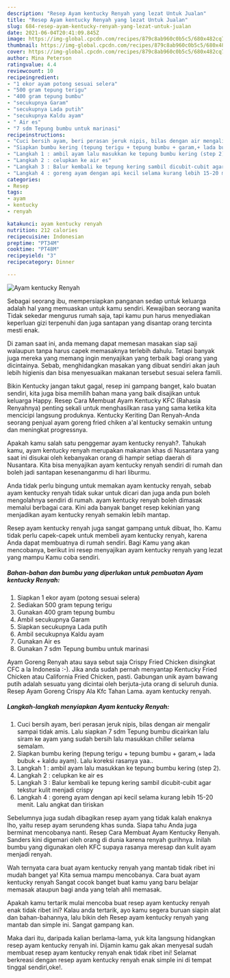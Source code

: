 ```yaml
---
description: "Resep Ayam kentucky Renyah yang lezat Untuk Jualan"
title: "Resep Ayam kentucky Renyah yang lezat Untuk Jualan"
slug: 684-resep-ayam-kentucky-renyah-yang-lezat-untuk-jualan
date: 2021-06-04T20:41:09.845Z
image: https://img-global.cpcdn.com/recipes/879c8ab960c0b5c5/680x482cq70/ayam-kentucky-renyah-foto-resep-utama.jpg
thumbnail: https://img-global.cpcdn.com/recipes/879c8ab960c0b5c5/680x482cq70/ayam-kentucky-renyah-foto-resep-utama.jpg
cover: https://img-global.cpcdn.com/recipes/879c8ab960c0b5c5/680x482cq70/ayam-kentucky-renyah-foto-resep-utama.jpg
author: Mina Peterson
ratingvalue: 4.4
reviewcount: 10
recipeingredient:
- "1 ekor ayam potong sesuai selera"
- "500 gram tepung terigu"
- "400 gram tepung bumbu"
- "secukupnya Garam"
- "secukupnya Lada putih"
- "secukupnya Kaldu ayam"
- " Air es"
- "7 sdm Tepung bumbu untuk marinasi"
recipeinstructions:
- "Cuci bersih ayam, beri perasan jeruk nipis, bilas dengan air mengalir sampai tidak amis. Lalu siapkan 7 sdm Tepung bumbu dicairkan lalu siram ke ayam yang sudah bersih lalu masukkan chiller selama semalam."
- "Siapkan bumbu kering (tepung terigu + tepung bumbu + garam,+ lada bubuk + kaldu ayam). Lalu koreksi rasanya yaa.."
- "Langkah 1 : ambil ayam lalu masukkan ke tepung bumbu kering (step 2)."
- "Langkah 2 : celupkan ke air es"
- "Langkah 3 : Balur kembali ke tepung kering sambil dicubit-cubit agar tekstur kulit menjadi crispy"
- "Langkah 4 : goreng ayam dengan api kecil selama kurang lebih 15-20 menit. Lalu angkat dan tiriskan"
categories:
- Resep
tags:
- ayam
- kentucky
- renyah

katakunci: ayam kentucky renyah 
nutrition: 212 calories
recipecuisine: Indonesian
preptime: "PT34M"
cooktime: "PT48M"
recipeyield: "3"
recipecategory: Dinner

---
```



![Ayam kentucky Renyah](https://img-global.cpcdn.com/recipes/879c8ab960c0b5c5/680x482cq70/ayam-kentucky-renyah-foto-resep-utama.jpg)

Sebagai seorang ibu, mempersiapkan panganan sedap untuk keluarga adalah hal yang memuaskan untuk kamu sendiri. Kewajiban seorang  wanita Tidak sekedar mengurus rumah saja, tapi kamu pun harus menyediakan keperluan gizi terpenuhi dan juga santapan yang disantap orang tercinta mesti enak.

Di zaman  saat ini, anda memang dapat memesan masakan siap saji walaupun tanpa harus capek memasaknya terlebih dahulu. Tetapi banyak juga mereka yang memang ingin menyajikan yang terbaik bagi orang yang dicintainya. Sebab, menghidangkan masakan yang dibuat sendiri akan jauh lebih higienis dan bisa menyesuaikan makanan tersebut sesuai selera famili. 

Bikin Kentucky jangan takut gagal, resep ini gampang banget, kalo buatan sendiri, kita juga bisa memilih bahan mana yang baik disajikan untuk keluarga Happy. Resep Cara Membuat Ayam Kentucky KFC (Rahasia Renyahnya) penting sekali untuk menghasilkan rasa yang sama ketika kita mencicipi langsung produknya. Kentucky Keriting Dan Renyah-Anda seorang penjual ayam goreng fried chiken a&#39;al kentucky semakin untung dan meningkat progressnya.

Apakah kamu salah satu penggemar ayam kentucky renyah?. Tahukah kamu, ayam kentucky renyah merupakan makanan khas di Nusantara yang saat ini disukai oleh kebanyakan orang di hampir setiap daerah di Nusantara. Kita bisa menyajikan ayam kentucky renyah sendiri di rumah dan boleh jadi santapan kesenanganmu di hari liburmu.

Anda tidak perlu bingung untuk memakan ayam kentucky renyah, sebab ayam kentucky renyah tidak sukar untuk dicari dan juga anda pun boleh mengolahnya sendiri di rumah. ayam kentucky renyah boleh dimasak memalui berbagai cara. Kini ada banyak banget resep kekinian yang menjadikan ayam kentucky renyah semakin lebih mantap.

Resep ayam kentucky renyah juga sangat gampang untuk dibuat, lho. Kamu tidak perlu capek-capek untuk membeli ayam kentucky renyah, karena Anda dapat membuatnya di rumah sendiri. Bagi Kamu yang akan mencobanya, berikut ini resep menyajikan ayam kentucky renyah yang lezat yang mampu Kamu coba sendiri.

<!--inarticleads1-->

##### Bahan-bahan dan bumbu yang diperlukan untuk pembuatan Ayam kentucky Renyah:

1. Siapkan 1 ekor ayam (potong sesuai selera)
1. Sediakan 500 gram tepung terigu
1. Gunakan 400 gram tepung bumbu
1. Ambil secukupnya Garam
1. Siapkan secukupnya Lada putih
1. Ambil secukupnya Kaldu ayam
1. Gunakan  Air es
1. Gunakan 7 sdm Tepung bumbu untuk marinasi


Ayam Goreng Renyah atau saya sebut saja Crispy Fried Chicken disingkat CFC a la Indonesia :-). Jika anda sudah pernah menyantap Kentucky Fried Chicken atau California Fried Chicken, pasti. Gabungan unik ayam bawang putih adalah sesuatu yang dicintai oleh berjuta-juta orang di seluruh dunia. Resep Ayam Goreng Crispy Ala Kfc Tahan Lama. ayam kentucky renyah. 

<!--inarticleads2-->

##### Langkah-langkah menyiapkan Ayam kentucky Renyah:

1. Cuci bersih ayam, beri perasan jeruk nipis, bilas dengan air mengalir sampai tidak amis. Lalu siapkan 7 sdm Tepung bumbu dicairkan lalu siram ke ayam yang sudah bersih lalu masukkan chiller selama semalam.
1. Siapkan bumbu kering (tepung terigu + tepung bumbu + garam,+ lada bubuk + kaldu ayam). Lalu koreksi rasanya yaa..
1. Langkah 1 : ambil ayam lalu masukkan ke tepung bumbu kering (step 2).
1. Langkah 2 : celupkan ke air es
1. Langkah 3 : Balur kembali ke tepung kering sambil dicubit-cubit agar tekstur kulit menjadi crispy
1. Langkah 4 : goreng ayam dengan api kecil selama kurang lebih 15-20 menit. Lalu angkat dan tiriskan


Sebelumnya juga sudah dibagikan resep ayam yang tidak kalah enaknya lho, yaitu resep ayam serundeng khas sunda. Siapa tahu Anda juga berminat mencobanya nanti. Resep Cara Membuat Ayam Kentucky Renyah. Sanders kini digemari oleh orang di dunia karena renyah gurihnya. Inilah bumbu yang digunakan oleh KFC supaya rasanya meresap dan kulit ayam menjadi renyah. 

Wah ternyata cara buat ayam kentucky renyah yang mantab tidak ribet ini mudah banget ya! Kita semua mampu mencobanya. Cara buat ayam kentucky renyah Sangat cocok banget buat kamu yang baru belajar memasak ataupun bagi anda yang telah ahli memasak.

Apakah kamu tertarik mulai mencoba buat resep ayam kentucky renyah enak tidak ribet ini? Kalau anda tertarik, ayo kamu segera buruan siapin alat dan bahan-bahannya, lalu bikin deh Resep ayam kentucky renyah yang mantab dan simple ini. Sangat gampang kan. 

Maka dari itu, daripada kalian berlama-lama, yuk kita langsung hidangkan resep ayam kentucky renyah ini. Dijamin kamu gak akan menyesal sudah membuat resep ayam kentucky renyah enak tidak ribet ini! Selamat berkreasi dengan resep ayam kentucky renyah enak simple ini di tempat tinggal sendiri,oke!.

